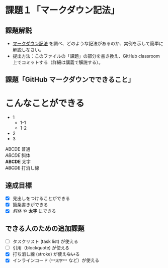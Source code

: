 # 課題１「マークダウン記法」

## 課題解説

- [マークダウン記法](https://guides.github.com/features/mastering-markdown/) を調べ、どのような記法があるのか、実例を示して簡単に解説しなさい。
- 提出方法：このファイルの「課題」の部分を書き換え、GitHub classroom 上でコミットする（詳細は講義で解説する）。

## 課題「GitHub マークダウンでできること」

# こんなことができる
- 1
  - 1-1
  - 1-2
- 2
- 3

ABCDE  普通  
_ABCDE_  斜体  
__ABCDE__  太字   
~~ABCDE~~  打消し線  

## 達成目標

- [x] 見出しをつけることができる
- [x] 箇条書きができる
- [x] *斜体* や **太字** にできる

## できる人のための追加課題

- [ ] タスクリスト (task list) が使える
- [ ] 引用（blockquote) が使える
- [x] 打ち消し線 (stroke) が使え~~ない~~る
- [x] インラインコード (`**太字**` など）が使える
